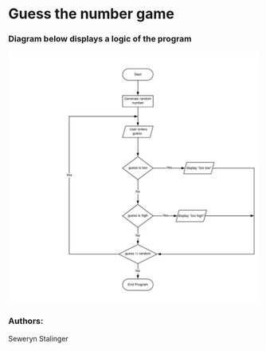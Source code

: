 # Guess the number game

### Diagram below displays a logic of the program

![alt text](https://github.com/seweryn999/SAN-PP1/blob/main/SAN-PP1-DIAGRAM.png?raw=true)

### Authors:

Seweryn Stalinger
